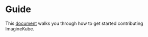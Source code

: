 # Guide

This [document](https://github.com/imaginekube/community) walks you through how to get started contributing ImagineKube.
